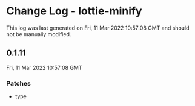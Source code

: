 # Change Log - lottie-minify

This log was last generated on Fri, 11 Mar 2022 10:57:08 GMT and should not be manually modified.

## 0.1.11
Fri, 11 Mar 2022 10:57:08 GMT

### Patches

- type

